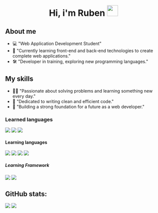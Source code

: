 <h1 align="center">Hi, i'm Ruben <img src="https://media.giphy.com/media/hvRJCLFcasrR4ia7z/giphy.gif" width="35"></h1>
<span>
  <h2> About me </h2>
<ul>
<li>💻 "Web Application Development Student"</li>
<li>🌱 "Currently learning front-end and back-end technologies to create complete web applications."</li>
<li>🛠️ "Developer in training, exploring new programming languages."</li>
</ul>
</span>

<span>
  <h2> My skills </h2>
<ul>
<li> 👨‍💻 "Passionate about solving problems and learning something new every day."</li>
<li>🌟 "Dedicated to writing clean and efficient code."</li>
<li>🔧 "Building a strong foundation for a future as a web developer."</li>
</ul>

</span>
  
<h3> Learned languages </h3>
<span>
<img src="https://img.shields.io/badge/html5-%23ED8B00.svg?style=for-the-badge&logo=html5&logoColor=white">
<img src="https://img.shields.io/badge/CSS3-157286?style=for-the-badge&logo=css3&logoColor=white">
<img src="https://img.shields.io/badge/python-3670A0?style=for-the-badge&logo=python&logoColor=ffdd54">


<h4>Learning languages</h4>
<span>
<img src="https://img.shields.io/badge/javascript-%23323330.svg?style=for-the-badge&logo=javascript&logoColor=%23F7DF1E">
<img src="https://img.shields.io/badge/java-%23ED8B00.svg?style=for-the-badge&logo=openjdk&logoColor=white">
<img src="https://img.shields.io/badge/c-%2300599C.svg?style=for-the-badge&logo=c&logoColor=white">
<img src="https://img.shields.io/badge/php-%23777BB4.svg?style=for-the-badge&logo=php&logoColor=white">
</span>

<h5> Learning Framework </h5>
<span>
  <img src="https://img.shields.io/badge/astro-%232C2052.svg?style=for-the-badge&logo=astro&logoColor=white">
  <img src="https://img.shields.io/badge/bootstrap-%238511FA.svg?style=for-the-badge&logo=bootstrap&logoColor=white">
</span>

<h2>GitHub stats:</h2>

[![](https://github-readme-stats.vercel.app/api?username=gorrion09&show_icons=true&theme=tokyonight&hide_border=true&locale=en)](https://github.com/gorrion09)
[![](https://github-readme-streak-stats.herokuapp.com/?user=gorrion09&theme=material-palenight)](https://github.com/gorrion09)
